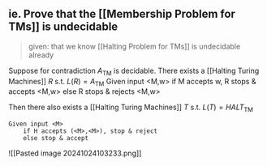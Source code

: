 ## ie. Prove that the [[Membership Problem for TMs]] is undecidable
>given: that we know [[Halting Problem for TMs]] is undecidable already

Suppose for contradiction $A_{\text{TM}}$ is decidable.
There exists a [[Halting Turing Machines]] $R$ s.t. $L(R) = A_{\text{TM}}$ 
	Given input <M,w>
		if M accepts w, R stops & accepts <M,w>
		else R stops & rejects <M,w>

Then there also exists a [[Halting Turing Machines]] $T$ s.t. $L(T) = HALT_{\text{TM}}$ 
```
Given input <M>
	if H accepts (<M>,<M>), stop & reject
	else stop & accept
```

![[Pasted image 20241024103233.png]]
